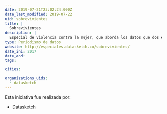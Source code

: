 ```yaml
---
date: 2019-07-21T23:02:24.000Z
date_last_modified: 2019-07-22
uid: sobrevivientes
title: |
  Sobrevivientes
description: |
  Especial de violencia contra la mujer, que aborda los datos que dos entidades nacionales han recopilado sobre las cifras de feminicidios, la Fiscalía General de la Nación y Medicina Legal, también, este especial recoge a mano los datos de todos los feminicidios del 2017 reportados en medios de comunicación, así como una serie de historias de violencia recogidas de algunas mujeres valientes.
type: Periodismo de datos
website: http://especiales.datasketch.co/sobrevivientes/
date_ini: 2017
date_end: 
tags:

cities: 

organizations_uids:
  - datasketch
---
```


Esta iniciativa fue realizada por:

- [Datasketch](/organizaciones/datasketch)
